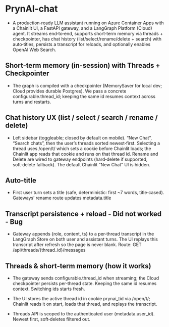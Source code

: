 # PrynAI‑chat

- A production‑ready LLM assistant running on Azure Container Apps with a Chainlit UI, a FastAPI gateway, and a LangGraph Platform (Cloud) agent. It streams end‑to‑end, supports short‑term memory via threads + checkpointer, has chat history (list/select/rename/delete + search) with auto‑titles, persists a transcript for reloads, and optionally enables OpenAI Web Search.

## Short‑term memory (in‑session) with Threads + Checkpointer
- The graph is compiled with a checkpointer (MemorySaver for local dev; Cloud provides durable Postgres). We pass a concrete configurable.thread_id; keeping the same id resumes context across turns and restarts.

## Chat history UX (list / select / search / rename / delete)
- Left sidebar (toggleable; closed by default on mobile). “New Chat”, “Search chats”, then the user’s threads sorted newest‑first. Selecting a thread uses /open/t/<id> which sets a cookie before Chainlit loads; the Chainlit app reads that cookie and runs on that thread id. Rename and Delete are wired to gateway endpoints (hard‑delete if supported, soft‑delete fallback). The default Chainlit “New Chat” UI is hidden.

## Auto‑title
- First user turn sets a title (safe, deterministic: first ~7 words, title‑cased). Gateways’ rename route updates metadata.title


## Transcript persistence + reload - Did not worked - Bug
- Gateway appends {role, content, ts} to a per‑thread transcript in the LangGraph Store on both user and assistant turns. The UI replays this transcript after refresh so the page is never blank. Route: GET /api/threads/{thread_id}/messages

## Threads & short‑term memory (how it works)

- The gateway sends configurable.thread_id when streaming; the Cloud checkpointer persists per‑thread state. Keeping the same id resumes context. Switching ids starts fresh.

- The UI stores the active thread id in cookie prynai_tid via /open/t/<id>; Chainlit reads it on start, loads that thread, and replays the transcript.

- Threads API is scoped to the authenticated user (metadata.user_id). Newest first, soft‑deletes filtered out.



